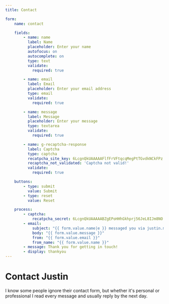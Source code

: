 ```yaml
---
title: Contact

form:
    name: contact

    fields:
        - name: name
          label: Name
          placeholder: Enter your name
          autofocus: on
          autocomplete: on
          type: text
          validate:
            required: true

        - name: email
          label: Email
          placeholder: Enter your email address
          type: email
          validate:
            required: true

        - name: message
          label: Message
          placeholder: Enter your message
          type: textarea
          validate:
            required: true

        - name: g-recaptcha-response
          label: Captcha
          type: captcha
          recatpcha_site_key: 6LcgnQkUAAAAAFlfFrVFtqcqMegPtTGvdkNCkFPz
          recaptcha_not_validated: 'Captcha not valid!'
          validate:
            required: true

    buttons:
        - type: submit
          value: Submit
        - type: reset
          value: Reset

    process:
        - captcha:
            recatpcha_secret: 6LcgnQkUAAAAABZgEPoHHhGkhprj56JeL8IJm8NO
        - email:
            subject: "{{ form.value.name|e }} messaged you via justin.mulwee.com"
            body: "{{ form.value.message }}"
            from: "{{ form.value.email }}"
            from_name: "{{ form.value.name }}"
        - message: Thank you for getting in touch!
        - display: thankyou
---
```


# Contact Justin

I know some people ignore their contact form, but whether it's personal or professional I read every message and usually reply by the next day.